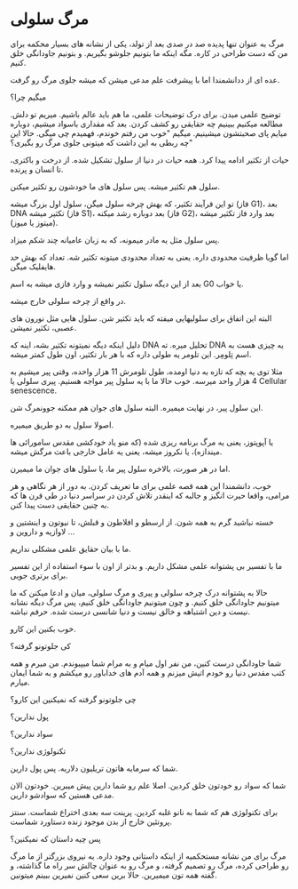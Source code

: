 ﻿<h1>مرگ سلولی</h1>

<p>مرگ به عنوان تنها پدیده صد در صدی بعد از تولد، یکی از نشانه های بسیار محکمه برای من که دست طراحی در کاره. مگه اینکه ما بتونیم جلوشو بگیریم. و بتونیم جاودانگی خلق کنیم.</p>

<p>عده ای از ددانشمندا اما با پیشرفت علم مدعی میشن که میشه جلوی مرگ رو گرفت.</p>

<p>میگیم چرا؟</p>

<p>توضیح علمی میدن. برای درک توضیحات علمی، ما هم باید عالم باشیم. میریم تو دلش. مطالعه میکنیم ببینیم چه حقایقی رو کشف کردن. بعد که مقداری باسواد میشیم، دوباره میایم پای صحبتشون میشینیم. میگیم "خوب من رفتم خوندم، فهمیدم چی میگی. حالا این چه ربطی به این داشت که میتونی جلوی مرگ رو بگیری؟"</p>

<p>حیات از تکثیر ادامه پیدا کرد. همه حیات در دنیا از سلول تشکیل شده. از درخت و باکتری، تا انسان و پرنده.</p>

<p>سلول هم تکثیر میشه. پس سلول های ما خودشون رو تکثیر میکنن.</p>

<p>تو این فرآیند تکثیر، که بهش چرخه سلول میگن، سلول اول بزرگ میشه (فاز G1)، بعد DNA تکثیر میشه (فاز S1)، بعد دوباره رشد میکنه (فاز G2)، بعد وارد فاز تکثیر میشه (میتوز یا میوز).</p>

<p>پس سلول مثل یه مادر میمونه، که به زبان عامیانه چند شکم میزاد.</p>

<p>اما گویا ظرفیت محدودی داره. یعنی به تعداد محدودی میتونه تکثیر شه. تعداد که بهش حد هایفلیک میگن.</p>

<p>بعد از این دیگه سلول تکثیر نمیشه و وارد فازی میشه به اسم G0 یا خواب.</p>

<p>در واقع از چرخه سلولی خارج میشه.</p>

<p>البته این اتفاق برای سلولیهایی میفته که باید تکثیر شن. سلول هایی مثل نورون های عصبی، تکثیر نمیشن.</p>

<p>دلیل اینکه دیگه نمیتونه تکثیر بشه، اینه که DNA تحلیل میره. ته DNA یه چیزی هست به اسم تِلومِر. این تلومر یه طولی داره که با هر بار تکثیر، اون طول کمتر میشه.</p>

<p>مثلا توی یه بچه که تازه به دنیا اومده، طول تلومرش 11 هزار واحده، وقتی پیر میشیم به 4 هزار واحد میرسه. خوب حالا ما با یه سلول پیر مواجه هستیم. پیری سلولی یا Cellular senescence.</p>

<p>این سلول پیر، در نهایت میمیره. البته سلول های جوان هم ممکنه جوونمرگ شن.</p>

<p>اصولا سلول به دو طریق میمیره.</p>

<p>یا آپوپتوز، یعنی یه مرگ برنامه ریزی شده (که منو یاد خودکشی مقدس سامورائی ها میندازه)، یا نکروز میشه، یعنی یه عامل خارجی باعث مرگش میشه.</p>

<p>اما در هر صورت، بالاخره سلول پیر ما، یا سلول های جوان ما میمیرن.</p>

<p>خوب، دانشمندا این همه قصه علمی برای ما تعریف کردن. به دور از هر نگاهی و هر مرامی، واقعا حیرت انگیز و جالبه که اینقدر تلاش کردن در سراسر دنیا در طی قرن ها که به چنین حقایقی دست پیدا کنن.</p>

<p>خسته نباشید گرم به همه شون. از ارسطو و افلاطون و قبلش، تا نیوتون و اینشتین و لاوازیه و داروین و …</p>

<p>ما با بیان حقایق علمی مشکلی نداریم.</p>

<p>ما با تفسیر بی پشتوانه علمی مشکل داریم. و بدتر از اون با سوء استفاده از این تفسیر برای برتری جویی.</p>

<p>حالا به پشتوانه درک چرخه سلولی و پیری و مرگ سلولی، میان و ادعا میکنن که ما میتونیم جاودانگی خلق کنیم. و چون میتونیم جاودانگی خلق کنیم، پس مرگ دیگه نشانه نیست و دین اشتباهه و خالق نیست و دنیا شانسی درست شده. حرفم نباشه.</p>

<p>خوب بکنین این کارو.</p>

<p>کی جلوتونو گرفته؟</p>

<p>شما جاودانگی درست کنین، من نفر اول میام و به مرام شما میپیوندم. من میرم و همه کتب مقدس دنیا رو خودم اتیش میزنم و همه آدم های خداباور رو میکشم و به شما ایمان میارم.</p>

<p>چی جلوتونو گرفته که نمیکنین این کارو؟</p>

<p>پول ندارین؟</p>

<p>سواد ندارین؟</p>

<p>تکنولوژی ندارین؟</p>

<p>شما که سرمایه هاتون تریلیون دلاریه. پس پول دارین.</p>

<p>شما که سواد رو خودتون خلق کردین. اصلا علم رو شما دارین پیش میبرین. خودتون الان مدعی هستین که سوادشو دارین.</p>

<p>برای تکنولوژی هم که شما به نانو غلبه کردین. پرینت سه بعدی اختراع شماست. سنتز پروتئین خارج از بدن موجود زنده دستاورد شماست.</p>

<p>پس چیه داستان که نمیکنین؟</p>

<p>مرگ برای من نشانه مستحکمیه از اینکه داستانی وجود داره. یه نیروی بزرگتر از ما مرگ رو طراحی کرده، مرگ رو تصمیم گرفته، و مرگ رو به عنوان چالش سر راه ما گذاشته، و گفته همه تون میمیرین. حالا برین سعی کنین نمیرین ببینم میتونین.</p>